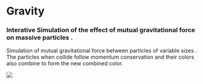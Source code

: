 # Gravity
### Interative Simulation of the effect of mutual gravitational force on massive particles . 

Simulation of mutual gravitational force between particles of variable sizes . The particles when collide follow momentum conservation and their colors also combine to form the new combined color.


![](https://i.imgur.com/D8JoJW0.gif)
